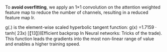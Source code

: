 To **avoid overfitting**, we apply an 1×1 convolution on the attention weighted feature map to reduce the number of channels, resulting in a reduced feature map Ir. 



g(.) is the element-wise scaled hyperbolic tangent function: g(x) =1.7159 · tanh( 23x) [【13】](Efficient backprop In Neural networks: Tricks of the trade).  This function leads the gradients into the most non-linear range of value and enables a higher training speed.